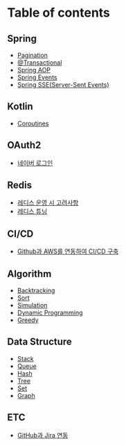 # Table of contents

## Spring

* [Pagination](README.md)
* [@Transactional](<README (3) (1).md>)
* [Spring AOP](<README (4).md>)
* [Spring Events](<README (3) (1) (1).md>)
* [Spring SSE(Server-Sent Events)](spring/spring-sse-server-sent-events.md)

## Kotlin

* [Coroutines](<README (2).md>)

## OAuth2

* [네이버 로그인](<README (5).md>)

## Redis

* [레디스 운영 시 고려사항](<README (1).md>)
* [레디스 튜닝](redis/undefined-1.md)

## CI/CD

* [Github과 AWS를 연동하여 CI/CD 구축](ci-cd/github-aws-ci-cd.md)

## Algorithm

* [Backtracking](algorithm/backtracking.md)
* [Sort](algorithm/sort.md)
* [Simulation](algorithm/simulation.md)
* [Dynamic Programming](algorithm/dynamic-programming.md)
* [Greedy](algorithm/greedy.md)

## Data Structure

* [Stack](data-structure/stack.md)
* [Queue](data-structure/queue.md)
* [Hash](data-structure/hash.md)
* [Tree](data-structure/tree.md)
* [Set](data-structure/set.md)
* [Graph](data-structure/graph.md)

## ETC

* [GitHub과 Jira 연동](etc/github-jira.md)
